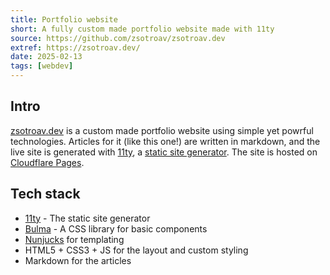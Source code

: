```yaml
---
title: Portfolio website
short: A fully custom made portfolio website made with 11ty
source: https://github.com/zsotroav/zsotroav.dev
extref: https://zsotroav.dev/
date: 2025-02-13
tags: [webdev]
---
```

## Intro

[zsotroav.dev](https://zsotroav.dev) is a custom made portfolio website using
simple yet powrful technologies. Articles for it (like this one!) are written in
markdown, and the live site is generated with [11ty](https://11ty.dev), a
[static site
generator](https://www.cloudflare.com/learning/performance/static-site-generator/).
The site is hosted on [Cloudflare Pages](https://pages.cloudflare.com/).

## Tech stack
* [11ty](https://11ty.dev) - The static site generator
* [Bulma](https://bulma.io) - A CSS library for basic components
* [Nunjucks](https://mozilla.github.io/nunjucks/) for templating
* HTML5 + CSS3 + JS for the layout and custom styling
* Markdown for the articles 